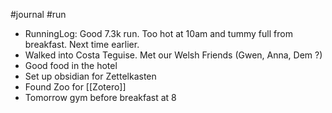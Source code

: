 #journal #run 
- RunningLog: Good 7.3k run.  Too hot at 10am and tummy full from breakfast. Next time earlier. 
- Walked into Costa Teguise. Met our Welsh Friends (Gwen, Anna, Dem ?)
- Good food in the hotel
- Set up obsidian for Zettelkasten
- Found Zoo for [[Zotero]]
- Tomorrow gym before breakfast at 8